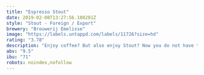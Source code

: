 ```yaml
---
title: "Espresso Stout"
date: 2019-02-08T13:27:56.108201Z
style: "Stout - Foreign / Export"
brewery: "Brouwerij Emelisse"
image: "https://labels.untappd.com/labels/11726?size=hd"
rating: "3.78"
description: "Enjoy coffee? But also enjoy Stout? Now you do not have to choosse anymore!"
abv: "9.5"
ibu: "71"
robots: noindex,nofollow
---
```


